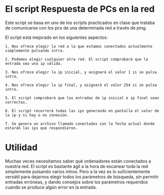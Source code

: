 # El script Respuesta de PCs en la red

Este script se basa en uno de los scripts practicados en clase que trataba de comunicarse con los pcs de una determinada red a través de ping.

El script está mejorado en los siguientes aspectos:

    1. Nos ofrece elegir la red a la que estamos conectados actualmente simplemente pulsando intro.
       	
    2. Podemos elegir cualquier otra red. El script comprobará que la entrada sea una ip válida.
       
    3. Nos ofrece elegir la ip inicial, y asignará el valor 1 si se pulsa intro.
       
    4. Nos ofrece elegir la ip final, y asignará el valor 254 si se pulsa intro.
       
    5. El script comprobará que las entradas de ip inicial e ip final sean correctas.
       
    6. El script recorrerá todas las ips generando en pantalla el valor de la ip y si hay o no conexión.
       
    7. Se genera un archivo llamado conectados con la fecha actual donde estarán las ips que respondieron.


# Utilidad

Muchas veces necesitamos saber qué ordenadores están conectados a nuestra red. 
El script es bastante ágil a la hora de escanear toda la red simplemente pulsando varios intros.
Pero a la vez es lo suficientemente versátil para dejarnos elegir todos los parámetros de búsqueda, sin permitir entradas erróneas, y dando consejos sobre los parámetros requeridos cuando se produce algún error en la entrada. 
